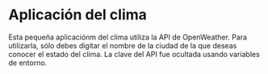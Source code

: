 # Aplicación del clima
Esta pequeña aplicaciónm del clima utiliza la API de OpenWeather. Para utilizarla, sólo debes digitar el nombre de la ciudad de la que deseas conocer el estado del clima. La clave del API fue ocultada usando variables de entorno.
